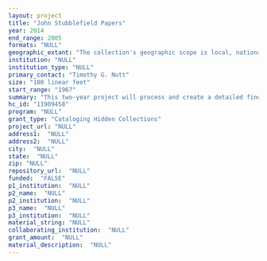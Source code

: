 ```yaml
--- 
layout: project 
title: "John Stubblefield Papers"
year: 2014
end_range: 2005
formats: "NULL"
geographic_extant: "The collection's geographic scope is local, national, and international, covering the city of Pine Bluff, Arkansas to the country of Japan."
institution: "NULL"
institution_type: "NULL"
primary_contact: "Timothy G. Nutt"
size: "100 linear feet"
start_range: "1967"
summary: "This two-year project will process and create a detailed finding aid for the papers of jazz saxophonist John Stubblefield, known for his avant-garde style, his association with musical greats Miles Davis, Charles Mingus, Tito Puente, among others, and for his ability to \"blow [the saxophone] like a raging torrent.\" (Robert Palmer, \"Jazz: John Stubblefield,”  New York Times, April 8, 1980, p. C5.) Contained in eighty containers, this inaccessible collection includes correspondence, photographs, musical compositions, and record albums of this significant jazz musician."
hc_id: "11909458"
program: "NULL"
grant_type: "Cataloging Hidden Collections"
project_url: "NULL"
address1:  "NULL"
address2:  "NULL"
city:  "NULL"
state:  "NULL"
zip: "NULL"
repository_url:  "NULL"
funded:  "FALSE"
p1_institution:  "NULL"
p2_name:  "NULL"
p2_institution:  "NULL"
p3_name:  "NULL"
p3_institution:  "NULL"
material_string: "NULL"
collaborating_institution:  "NULL"
grant_amount:  "NULL"
material_description:  "NULL"
---
```


